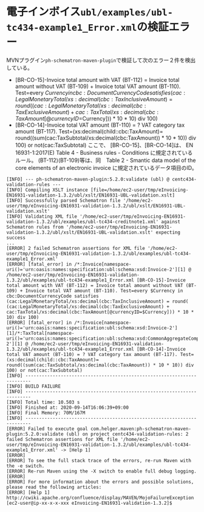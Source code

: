 # 電子インボイス`ubl/examples/ubl-tc434-example1_Error.xml`の検証エラー
MVNプラグイン`ph-schematron-maven-plugin`で検証して次のエラー２件を検出している。
* [BR-CO-15]-Invoice total amount with VAT (BT-112) = Invoice total amount without VAT (BT-109) + Invoice total VAT amount (BT-110). Test=every $Currency in cbc:DocumentCurrencyCode satisfies (cac:LegalMonetaryTotal/xs:decimal(cbc:TaxInclusiveAmount) = round( (cac:LegalMonetaryTotal/xs:decimal(cbc:TaxExclusiveAmount) + cac:TaxTotal/xs:decimal(cbc:TaxAmount[@currencyID=$Currency])) * 10 * 10) div 100)
* [BR-CO-14]-Invoice total VAT amount (BT-110) = ? VAT category tax amount (BT-117). Test=(xs:decimal(child::cbc:TaxAmount)= round((sum(cac:TaxSubtotal/xs:decimal(cbc:TaxAmount)) * 10 * 10)) div 100) or not(cac:TaxSubtotal)
ここで、
[BR-CO-15]、[BR-CO-14]は、 EN 16931-1:2017(E) Table 4 - Business rules - Conditions に規定されているルール。
(BT-112)(BT-109)等は、同　Table 2 - Smantic data model of the core elements of an electronic invoice に規定されているデータ項目のID。

```
[INFO] --- ph-schematron-maven-plugin:5.2.0:validate (ubl) @ centc434-validation-rules ---
[INFO] Compiling XSLT instance [file=/home/ec2-user/tmp/eInvoicing-EN16931-validation-1.3.2/ubl/xslt/EN16931-UBL-validation.xslt]
[INFO] Successfully parsed Schematron file '/home/ec2-user/tmp/eInvoicing-EN16931-validation-1.3.2/ubl/xslt/EN16931-UBL-validation.xslt'
[INFO] Validating XML file '/home/ec2-user/tmp/eInvoicing-EN16931-validation-1.3.2/ubl/examples/ubl-tc434-creditnote1.xml' against Schematron rules from '/home/ec2-user/tmp/eInvoicing-EN16931-validation-1.3.2/ubl/xslt/EN16931-UBL-validation.xslt' expecting success
...
[ERROR] 2 failed Schematron assertions for XML file '/home/ec2-user/tmp/eInvoicing-EN16931-validation-1.3.2/ubl/examples/ubl-tc434-example1_Error.xml'
[ERROR] [fatal_error] in /*:Invoice[namespace-uri()='urn:oasis:names:specification:ubl:schema:xsd:Invoice-2'][1] @ /home/ec2-user/tmp/eInvoicing-EN16931-validation-1.3.2/ubl/examples/ubl-tc434-example1_Error.xml [BR-CO-15]-Invoice total amount with VAT (BT-112) = Invoice total amount without VAT (BT-109) + Invoice total VAT amount (BT-110). Test=every $Currency in cbc:DocumentCurrencyCode satisfies (cac:LegalMonetaryTotal/xs:decimal(cbc:TaxInclusiveAmount) = round( (cac:LegalMonetaryTotal/xs:decimal(cbc:TaxExclusiveAmount) + cac:TaxTotal/xs:decimal(cbc:TaxAmount[@currencyID=$Currency])) * 10 * 10) div 100)
[ERROR] [fatal_error] in /*:Invoice[namespace-uri()='urn:oasis:names:specification:ubl:schema:xsd:Invoice-2'][1]/*:TaxTotal[namespace-uri()='urn:oasis:names:specification:ubl:schema:xsd:CommonAggregateComponents-2'][1] @ /home/ec2-user/tmp/eInvoicing-EN16931-validation-1.3.2/ubl/examples/ubl-tc434-example1_Error.xml [BR-CO-14]-Invoice total VAT amount (BT-110) = ? VAT category tax amount (BT-117). Test=(xs:decimal(child::cbc:TaxAmount)= round((sum(cac:TaxSubtotal/xs:decimal(cbc:TaxAmount)) * 10 * 10)) div 100) or not(cac:TaxSubtotal)
[INFO] ------------------------------------------------------------------------
[INFO] BUILD FAILURE
[INFO] ------------------------------------------------------------------------
[INFO] Total time: 10.503 s
[INFO] Finished at: 2020-09-14T16:06:39+09:00
[INFO] Final Memory: 70M/167M
[INFO] ------------------------------------------------------------------------
[ERROR] Failed to execute goal com.helger.maven:ph-schematron-maven-plugin:5.2.0:validate (ubl) on project centc434-validation-rules: 2 failed Schematron assertions for XML file '/home/ec2-user/tmp/eInvoicing-EN16931-validation-1.3.2/ubl/examples/ubl-tc434-example1_Error.xml' -> [Help 1]
[ERROR] 
[ERROR] To see the full stack trace of the errors, re-run Maven with the -e switch.
[ERROR] Re-run Maven using the -X switch to enable full debug logging.
[ERROR] 
[ERROR] For more information about the errors and possible solutions, please read the following articles:
[ERROR] [Help 1] http://cwiki.apache.org/confluence/display/MAVEN/MojoFailureException
[ec2-user@ip-xx-x-x-xxx eInvoicing-EN16931-validation-1.3.2]$ 

```
